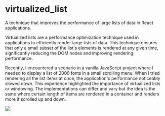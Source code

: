 # virtualized_list
A technique that improves the performance of large lists of data in React applications.

<p>Virtualized lists are a performance optimization technique used in applications to efficiently render large lists of data. This technique ensures that only a small subset of the list's elements is rendered at any given time, significantly reducing the DOM nodes and improving rendering performance.</p>
<p>Recently, I encountered a scenario in a vanilla JavaScript project where I needed to display a list of 2000 fonts in a small scrolling menu. When I tried rendering all the list items at once, the application's performance noticeably slowed down. This experience highlighted the importance of virtualized lists or windowing. The implementations can differ and vary but the idea is the same where certain length of items are rendered in a container and renders more if scrolled up and down.</p>
<img src="https://github.com/aseeralfaisal/virtualized_list/assets/67814164/e95fd0fc-1310-4aab-8650-c4233c2e5792" />
